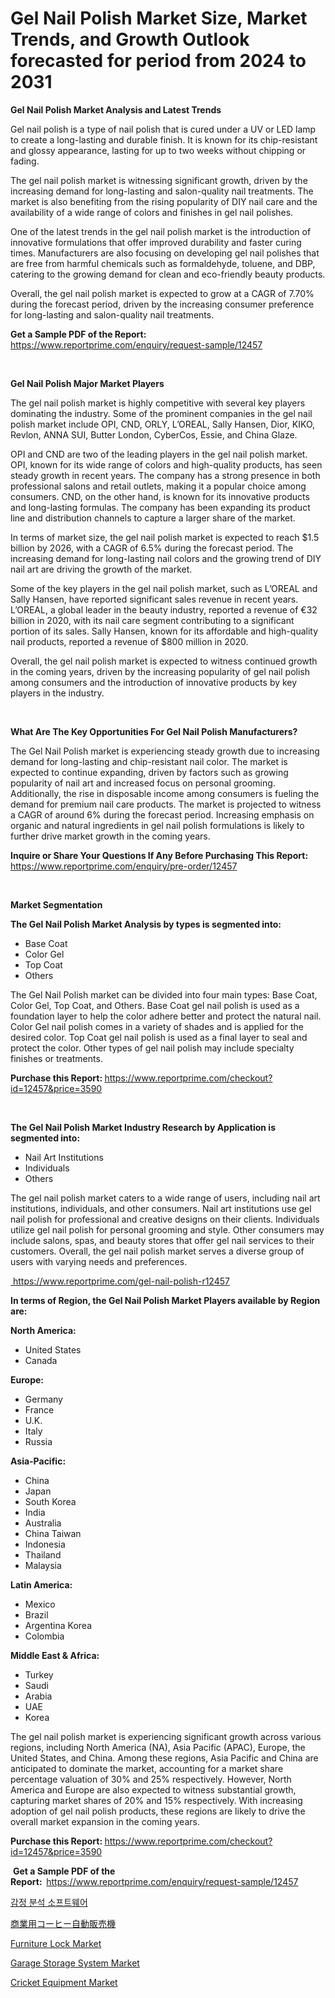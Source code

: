 <p><h1>Gel Nail Polish Market Size, Market Trends, and Growth Outlook forecasted for period from 2024 to 2031</h1></p><p><strong>Gel Nail Polish Market Analysis and Latest Trends</strong></p>
<p><p>Gel nail polish is a type of nail polish that is cured under a UV or LED lamp to create a long-lasting and durable finish. It is known for its chip-resistant and glossy appearance, lasting for up to two weeks without chipping or fading.</p><p>The gel nail polish market is witnessing significant growth, driven by the increasing demand for long-lasting and salon-quality nail treatments. The market is also benefiting from the rising popularity of DIY nail care and the availability of a wide range of colors and finishes in gel nail polishes.</p><p>One of the latest trends in the gel nail polish market is the introduction of innovative formulations that offer improved durability and faster curing times. Manufacturers are also focusing on developing gel nail polishes that are free from harmful chemicals such as formaldehyde, toluene, and DBP, catering to the growing demand for clean and eco-friendly beauty products.</p><p>Overall, the gel nail polish market is expected to grow at a CAGR of 7.70% during the forecast period, driven by the increasing consumer preference for long-lasting and salon-quality nail treatments.</p></p>
<p><strong>Get a Sample PDF of the Report:&nbsp;</strong> <a href="https://www.reportprime.com/enquiry/request-sample/12457">https://www.reportprime.com/enquiry/request-sample/12457</a></p>
<p>&nbsp;</p>
<p><strong>Gel Nail Polish Major Market Players</strong></p>
<p><p>The gel nail polish market is highly competitive with several key players dominating the industry. Some of the prominent companies in the gel nail polish market include OPI, CND, ORLY, L’OREAL, Sally Hansen, Dior, KIKO, Revlon, ANNA SUI, Butter London, CyberCos, Essie, and China Glaze.</p><p>OPI and CND are two of the leading players in the gel nail polish market. OPI, known for its wide range of colors and high-quality products, has seen steady growth in recent years. The company has a strong presence in both professional salons and retail outlets, making it a popular choice among consumers. CND, on the other hand, is known for its innovative products and long-lasting formulas. The company has been expanding its product line and distribution channels to capture a larger share of the market.</p><p>In terms of market size, the gel nail polish market is expected to reach $1.5 billion by 2026, with a CAGR of 6.5% during the forecast period. The increasing demand for long-lasting nail colors and the growing trend of DIY nail art are driving the growth of the market.</p><p>Some of the key players in the gel nail polish market, such as L’OREAL and Sally Hansen, have reported significant sales revenue in recent years. L’OREAL, a global leader in the beauty industry, reported a revenue of €32 billion in 2020, with its nail care segment contributing to a significant portion of its sales. Sally Hansen, known for its affordable and high-quality nail products, reported a revenue of $800 million in 2020.</p><p>Overall, the gel nail polish market is expected to witness continued growth in the coming years, driven by the increasing popularity of gel nail polish among consumers and the introduction of innovative products by key players in the industry.</p></p>
<p>&nbsp;</p>
<p><strong>What Are The Key Opportunities For Gel Nail Polish Manufacturers?</strong></p>
<p><p>The Gel Nail Polish market is experiencing steady growth due to increasing demand for long-lasting and chip-resistant nail color. The market is expected to continue expanding, driven by factors such as growing popularity of nail art and increased focus on personal grooming. Additionally, the rise in disposable income among consumers is fueling the demand for premium nail care products. The market is projected to witness a CAGR of around 6% during the forecast period. Increasing emphasis on organic and natural ingredients in gel nail polish formulations is likely to further drive market growth in the coming years.</p></p>
<p><strong>Inquire or Share Your Questions If Any Before Purchasing This Report:</strong> <a href="https://www.reportprime.com/enquiry/pre-order/12457">https://www.reportprime.com/enquiry/pre-order/12457</a></p>
<p>&nbsp;</p>
<p><strong>Market Segmentation</strong></p>
<p><strong>The Gel Nail Polish Market Analysis by types is segmented into:</strong></p>
<p><ul><li>Base Coat</li><li>Color Gel</li><li>Top Coat</li><li>Others</li></ul></p>
<p><p>The Gel Nail Polish market can be divided into four main types: Base Coat, Color Gel, Top Coat, and Others. Base Coat gel nail polish is used as a foundation layer to help the color adhere better and protect the natural nail. Color Gel nail polish comes in a variety of shades and is applied for the desired color. Top Coat gel nail polish is used as a final layer to seal and protect the color. Other types of gel nail polish may include specialty finishes or treatments.</p></p>
<p><strong>Purchase this Report:&nbsp;</strong><a href="https://www.reportprime.com/checkout?id=12457&price=3590">https://www.reportprime.com/checkout?id=12457&price=3590</a></p>
<p>&nbsp;</p>
<p><strong>The Gel Nail Polish Market Industry Research by Application is segmented into:</strong></p>
<p><ul><li>Nail Art Institutions</li><li>Individuals</li><li>Others</li></ul></p>
<p><p>The gel nail polish market caters to a wide range of users, including nail art institutions, individuals, and other consumers. Nail art institutions use gel nail polish for professional and creative designs on their clients. Individuals utilize gel nail polish for personal grooming and style. Other consumers may include salons, spas, and beauty stores that offer gel nail services to their customers. Overall, the gel nail polish market serves a diverse group of users with varying needs and preferences.</p></p>
<p><a href="https://www.reportprime.com/gel-nail-polish-r12457">&nbsp;https://www.reportprime.com/gel-nail-polish-r12457</a></p>
<p><strong>In terms of Region, the Gel Nail Polish Market Players available by Region are:</strong></p>
<p>
    <p> <strong> North America: </strong>
        <ul>
            <li>United States</li>
            <li>Canada</li>
        </ul>
        </p> 
    <p> <strong> Europe: </strong>
        <ul>
            <li>Germany</li>
            <li>France</li>
            <li>U.K.</li>
            <li>Italy</li>
            <li>Russia</li>
        </ul>
        </p> 
    <p> <strong> Asia-Pacific: </strong>
        <ul>
            <li>China</li>
            <li>Japan</li>
            <li>South Korea</li>
            <li>India</li>
            <li>Australia</li>
            <li>China Taiwan</li>
            <li>Indonesia</li>
            <li>Thailand</li>
            <li>Malaysia</li>
        </ul>
        </p> 
    <p> <strong> Latin America: </strong>
        <ul>
            <li>Mexico</li>
            <li>Brazil</li>
            <li>Argentina Korea</li>
            <li>Colombia</li>
        </ul>
        </p> 
    <p> <strong> Middle East & Africa: </strong>
        <ul>
            <li>Turkey</li>
            <li>Saudi</li>
            <li>Arabia</li>
            <li>UAE</li>
            <li>Korea</li>
        </ul>
    </p>
    </p>
<p><p>The gel nail polish market is experiencing significant growth across various regions, including North America (NA), Asia Pacific (APAC), Europe, the United States, and China. Among these regions, Asia Pacific and China are anticipated to dominate the market, accounting for a market share percentage valuation of 30% and 25% respectively. However, North America and Europe are also expected to witness substantial growth, capturing market shares of 20% and 15% respectively. With increasing adoption of gel nail polish products, these regions are likely to drive the overall market expansion in the coming years.</p></p>
<p><strong>Purchase this Report: </strong><a href="https://www.reportprime.com/checkout?id=12457&price=3590">https://www.reportprime.com/checkout?id=12457&price=3590</a></p>
<p>&nbsp;<strong>Get a Sample PDF of the Report:&nbsp;&nbsp;</strong><a href="https://www.reportprime.com/enquiry/request-sample/12457">https://www.reportprime.com/enquiry/request-sample/12457</a></p>
<p><strong></strong></p>
<p><p><a href="https://github.com/wallacBahrtyinger567686/Market-Research-Report-List-1/blob/main/108166768115.md">감정 분석 소프트웨어</a></p><p><a href="https://github.com/dzy793153605/Market-Research-Report-List-2/blob/main/799282470533.md">商業用コーヒー自動販売機</a></p><p><a href="https://github.com/jj19131/Market-Research-Report-List-2/blob/main/furniture-lock-market.md">Furniture Lock Market</a></p><p><a href="https://github.com/jodemen/Market-Research-Report-List-2/blob/main/garage-storage-system-market.md">Garage Storage System Market</a></p><p><a href="https://issuu.com/reportprime-2/docs/cricket-equipment-market-size-2030.pptx">Cricket Equipment Market</a></p></p>